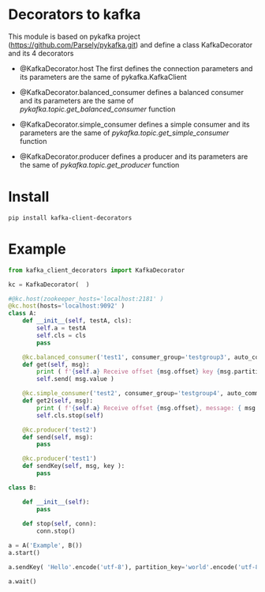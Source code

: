 # Decorators to kafka
This module is based on pykafka project (https://github.com/Parsely/pykafka.git) and define a class KafkaDecorator and its 4 decorators

* @KafkaDecorator.host
The first defines the connection parameters and
its parameters are the same of pykafka.KafkaClient  


* @KafkaDecorator.balanced_consumer defines a balanced consumer and
its parameters are the same of *pykafka.topic.get_balanced_consumer* function


* @KafkaDecorator.simple_consumer defines a simple consumer and
its parameters are the same of *pykafka.topic.get_simple_consumer* function

* @KafkaDecorator.producer defines a producer and
its parameters are the same of *pykafka.topic.get_producer* function

# Install

	pip install kafka-client-decorators
 
# Example
```python
from kafka_client_decorators import KafkaDecorator

kc = KafkaDecorator(  )

#@kc.host(zookeeper_hosts='localhost:2181' )
@kc.host(hosts='localhost:9092' )
class A:
	def __init__(self, testA, cls):
		self.a = testA
		self.cls = cls
		pass

	@kc.balanced_consumer('test1', consumer_group='testgroup3', auto_commit_enable=True, managed=True, consumer_timeout_ms=1000)
	def get(self, msg):
		print ( f'{self.a} Receive offset {msg.offset} key {msg.partition_key} message: { msg.value }' )
		self.send( msg.value )

	@kc.simple_consumer('test2', consumer_group='testgroup4', auto_commit_enable=True, consumer_timeout_ms=1000)
	def get2(self, msg):
		print ( f'{self.a} Receive offset {msg.offset}, message: { msg.value }' )
		self.cls.stop(self)

	@kc.producer('test2')
	def send(self, msg):
		pass

	@kc.producer('test1')
	def sendKey(self, msg, key ):
		pass

class B:

	def __init__(self):
		pass
		
	def stop(self, conn):
		conn.stop()

a = A('Example', B())
a.start()

a.sendKey( 'Hello'.encode('utf-8'), partition_key='world'.encode('utf-8') )

a.wait()
```


